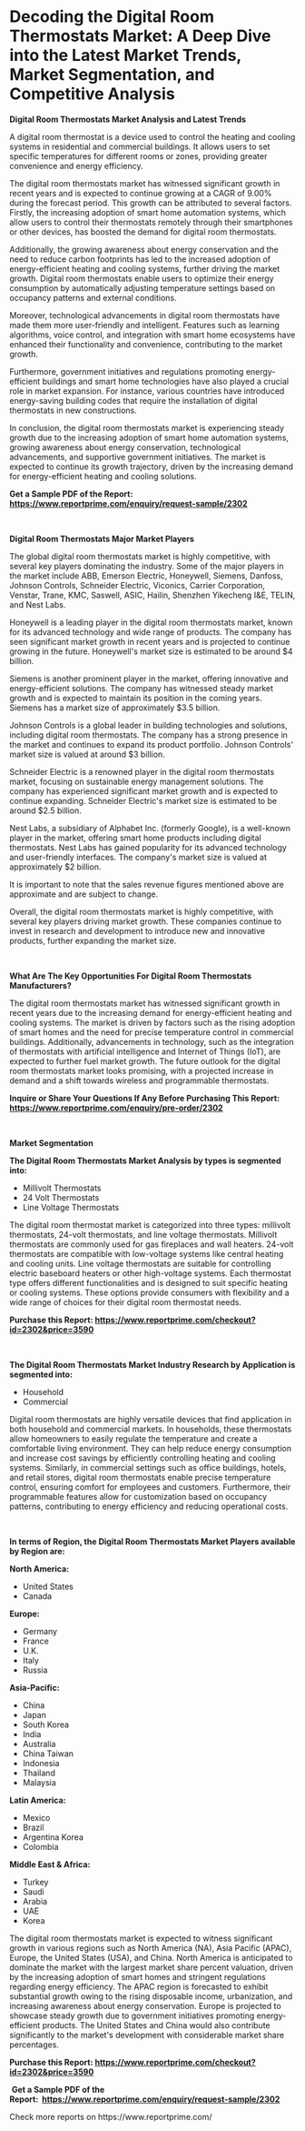 <p><h1>Decoding the Digital Room Thermostats Market: A Deep Dive into the Latest Market Trends, Market Segmentation, and Competitive Analysis</h1></p><p><strong>Digital Room Thermostats Market Analysis and Latest Trends</strong></p>
<p><p>A digital room thermostat is a device used to control the heating and cooling systems in residential and commercial buildings. It allows users to set specific temperatures for different rooms or zones, providing greater convenience and energy efficiency.</p><p>The digital room thermostats market has witnessed significant growth in recent years and is expected to continue growing at a CAGR of 9.00% during the forecast period. This growth can be attributed to several factors. Firstly, the increasing adoption of smart home automation systems, which allow users to control their thermostats remotely through their smartphones or other devices, has boosted the demand for digital room thermostats.</p><p>Additionally, the growing awareness about energy conservation and the need to reduce carbon footprints has led to the increased adoption of energy-efficient heating and cooling systems, further driving the market growth. Digital room thermostats enable users to optimize their energy consumption by automatically adjusting temperature settings based on occupancy patterns and external conditions.</p><p>Moreover, technological advancements in digital room thermostats have made them more user-friendly and intelligent. Features such as learning algorithms, voice control, and integration with smart home ecosystems have enhanced their functionality and convenience, contributing to the market growth.</p><p>Furthermore, government initiatives and regulations promoting energy-efficient buildings and smart home technologies have also played a crucial role in market expansion. For instance, various countries have introduced energy-saving building codes that require the installation of digital thermostats in new constructions.</p><p>In conclusion, the digital room thermostats market is experiencing steady growth due to the increasing adoption of smart home automation systems, growing awareness about energy conservation, technological advancements, and supportive government initiatives. The market is expected to continue its growth trajectory, driven by the increasing demand for energy-efficient heating and cooling solutions.</p></p>
<p><strong>Get a Sample PDF of the Report:&nbsp; <a href="https://www.reportprime.com/enquiry/request-sample/2302">https://www.reportprime.com/enquiry/request-sample/2302</a></strong></p>
<p>&nbsp;</p>
<p><strong>Digital Room Thermostats Major Market Players</strong></p>
<p><p>The global digital room thermostats market is highly competitive, with several key players dominating the industry. Some of the major players in the market include ABB, Emerson Electric, Honeywell, Siemens, Danfoss, Johnson Controls, Schneider Electric, Viconics, Carrier Corporation, Venstar, Trane, KMC, Saswell, ASIC, Hailin, Shenzhen Yikecheng I&E, TELIN, and Nest Labs.</p><p>Honeywell is a leading player in the digital room thermostats market, known for its advanced technology and wide range of products. The company has seen significant market growth in recent years and is projected to continue growing in the future. Honeywell's market size is estimated to be around $4 billion.</p><p>Siemens is another prominent player in the market, offering innovative and energy-efficient solutions. The company has witnessed steady market growth and is expected to maintain its position in the coming years. Siemens has a market size of approximately $3.5 billion.</p><p>Johnson Controls is a global leader in building technologies and solutions, including digital room thermostats. The company has a strong presence in the market and continues to expand its product portfolio. Johnson Controls' market size is valued at around $3 billion.</p><p>Schneider Electric is a renowned player in the digital room thermostats market, focusing on sustainable energy management solutions. The company has experienced significant market growth and is expected to continue expanding. Schneider Electric's market size is estimated to be around $2.5 billion.</p><p>Nest Labs, a subsidiary of Alphabet Inc. (formerly Google), is a well-known player in the market, offering smart home products including digital thermostats. Nest Labs has gained popularity for its advanced technology and user-friendly interfaces. The company's market size is valued at approximately $2 billion.</p><p>It is important to note that the sales revenue figures mentioned above are approximate and are subject to change.</p><p>Overall, the digital room thermostats market is highly competitive, with several key players driving market growth. These companies continue to invest in research and development to introduce new and innovative products, further expanding the market size.</p></p>
<p>&nbsp;</p>
<p><strong>What Are The Key Opportunities For Digital Room Thermostats Manufacturers?</strong></p>
<p><p>The digital room thermostats market has witnessed significant growth in recent years due to the increasing demand for energy-efficient heating and cooling systems. The market is driven by factors such as the rising adoption of smart homes and the need for precise temperature control in commercial buildings. Additionally, advancements in technology, such as the integration of thermostats with artificial intelligence and Internet of Things (IoT), are expected to further fuel market growth. The future outlook for the digital room thermostats market looks promising, with a projected increase in demand and a shift towards wireless and programmable thermostats.</p></p>
<p><strong>Inquire or Share Your Questions If Any Before Purchasing This Report: <a href="https://www.reportprime.com/enquiry/pre-order/2302">https://www.reportprime.com/enquiry/pre-order/2302</a></strong></p>
<p>&nbsp;</p>
<p><strong>Market Segmentation</strong></p>
<p><strong>The Digital Room Thermostats Market Analysis by types is segmented into:</strong></p>
<p><ul><li>Millivolt Thermostats</li><li>24 Volt Thermostats</li><li>Line Voltage Thermostats</li></ul></p>
<p><p>The digital room thermostat market is categorized into three types: millivolt thermostats, 24-volt thermostats, and line voltage thermostats. Millivolt thermostats are commonly used for gas fireplaces and wall heaters. 24-volt thermostats are compatible with low-voltage systems like central heating and cooling units. Line voltage thermostats are suitable for controlling electric baseboard heaters or other high-voltage systems. Each thermostat type offers different functionalities and is designed to suit specific heating or cooling systems. These options provide consumers with flexibility and a wide range of choices for their digital room thermostat needs.</p></p>
<p><strong>Purchase this Report:&nbsp;<a href="https://www.reportprime.com/checkout?id=2302&price=3590">https://www.reportprime.com/checkout?id=2302&price=3590</a></strong></p>
<p>&nbsp;</p>
<p><strong>The Digital Room Thermostats Market Industry Research by Application is segmented into:</strong></p>
<p><ul><li>Household</li><li>Commercial</li></ul></p>
<p><p>Digital room thermostats are highly versatile devices that find application in both household and commercial markets. In households, these thermostats allow homeowners to easily regulate the temperature and create a comfortable living environment. They can help reduce energy consumption and increase cost savings by efficiently controlling heating and cooling systems. Similarly, in commercial settings such as office buildings, hotels, and retail stores, digital room thermostats enable precise temperature control, ensuring comfort for employees and customers. Furthermore, their programmable features allow for customization based on occupancy patterns, contributing to energy efficiency and reducing operational costs.</p></p>
<p>&nbsp;</p>
<p><strong>In terms of Region, the Digital Room Thermostats Market Players available by Region are:</strong></p>
<p>
    <p> <strong> North America: </strong>
        <ul>
            <li>United States</li>
            <li>Canada</li>
        </ul>
        </p> 
    <p> <strong> Europe: </strong>
        <ul>
            <li>Germany</li>
            <li>France</li>
            <li>U.K.</li>
            <li>Italy</li>
            <li>Russia</li>
        </ul>
        </p> 
    <p> <strong> Asia-Pacific: </strong>
        <ul>
            <li>China</li>
            <li>Japan</li>
            <li>South Korea</li>
            <li>India</li>
            <li>Australia</li>
            <li>China Taiwan</li>
            <li>Indonesia</li>
            <li>Thailand</li>
            <li>Malaysia</li>
        </ul>
        </p> 
    <p> <strong> Latin America: </strong>
        <ul>
            <li>Mexico</li>
            <li>Brazil</li>
            <li>Argentina Korea</li>
            <li>Colombia</li>
        </ul>
        </p> 
    <p> <strong> Middle East & Africa: </strong>
        <ul>
            <li>Turkey</li>
            <li>Saudi</li>
            <li>Arabia</li>
            <li>UAE</li>
            <li>Korea</li>
        </ul>
    </p>
    </p>
<p><p>The digital room thermostats market is expected to witness significant growth in various regions such as North America (NA), Asia Pacific (APAC), Europe, the United States (USA), and China. North America is anticipated to dominate the market with the largest market share percent valuation, driven by the increasing adoption of smart homes and stringent regulations regarding energy efficiency. The APAC region is forecasted to exhibit substantial growth owing to the rising disposable income, urbanization, and increasing awareness about energy conservation. Europe is projected to showcase steady growth due to government initiatives promoting energy-efficient products. The United States and China would also contribute significantly to the market's development with considerable market share percentages.</p></p>
<p><strong>Purchase this Report: <a href="https://www.reportprime.com/checkout?id=2302&price=3590">https://www.reportprime.com/checkout?id=2302&price=3590</a></strong></p>
<p>&nbsp;<strong>Get a Sample PDF of the Report:&nbsp;&nbsp;<a href="https://www.reportprime.com/enquiry/request-sample/2302">https://www.reportprime.com/enquiry/request-sample/2302</a></strong></p>
<p><strong></strong></p>
<p>Check more reports on https://www.reportprime.com/</p>